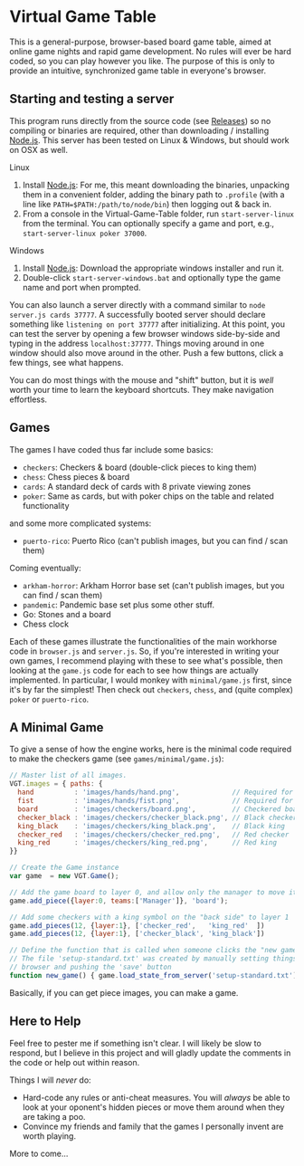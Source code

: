 # Virtual Game Table
This is a general-purpose, browser-based board game table, aimed at online game nights and rapid game development. No rules will ever be hard coded, so you can play however you like. The purpose of this is only to provide an intuitive, synchronized game table in everyone's browser.

## Starting and testing a server

This program runs directly from the source code (see [Releases](https://github.com/jaxankey/Virtual-Game-Table/releases)) so no compiling or binaries are required, other than downloading / installing [Node.js](https://nodejs.org/). This server has been tested on Linux & Windows, but should work on OSX as well.

Linux
 1. Install [Node.js](https://nodejs.org/): For me, this meant downloading the binaries, unpacking them in a convenient folder, adding the binary path to `.profile` (with a line like `PATH=$PATH:/path/to/node/bin`) then logging out & back in.
 2. From a console in the Virtual-Game-Table folder, run `start-server-linux` from the terminal. You can optionally specify a game and port, e.g., `start-server-linux poker 37000`.
 
Windows
 1. Install [Node.js](https://nodejs.org/): Download the appropriate windows installer and run it.
 2. Double-click `start-server-windows.bat` and optionally type the game name and port when prompted.
 
You can also launch a server directly with a command similar to `node server.js cards 37777`. A successfully booted server should declare something like `listening on port 37777` after initializing. At this point, you can test the server by opening a few browser windows side-by-side and typing in the address `localhost:37777`. Things moving around in one window should also move around in the other. Push a few buttons, click a few things, see what happens. 

You can do most things with the mouse and "shift" button, but it is *well* worth your time to learn the keyboard shortcuts. They make navigation effortless.

## Games

The games I have coded thus far include some basics:
 * `checkers`: Checkers & board (double-click pieces to king them)
 * `chess`: Chess pieces & board
 * `cards`: A standard deck of cards with 8 private viewing zones
 * `poker`: Same as cards, but with poker chips on the table and related functionality
 
and some more complicated systems:
 * `puerto-rico`: Puerto Rico (can't publish images, but you can find / scan them)

Coming eventually:
 * `arkham-horror`: Arkham Horror base set (can't publish images, but you can find / scan them)
 * `pandemic`: Pandemic base set plus some other stuff.
 * Go: Stones and a board
 * Chess clock

Each of these games illustrate the functionalities of the main workhorse code in `browser.js` and `server.js`. So, if you're interested in writing your own games, I recommend playing with these to see what's possible, then looking at the `game.js` code for each to see how things are actually implemented. In particular, I would monkey with `minimal/game.js` first, since it's by far the simplest! Then check out `checkers`, `chess`, and (quite complex) `poker` or `puerto-rico`.

## A Minimal Game

To give a sense of how the engine works, here is the minimal code required to make the checkers game (see `games/minimal/game.js`):

```javascript
// Master list of all images. 
VGT.images = { paths: {
  hand          : 'images/hands/hand.png',             // Required for player hands
  fist          : 'images/hands/fist.png',             // Required for player hands
  board         : 'images/checkers/board.png',         // Checkered board
  checker_black : 'images/checkers/checker_black.png', // Black checker
  king_black    : 'images/checkers/king_black.png',    // Black king
  checker_red   : 'images/checkers/checker_red.png',   // Red checker
  king_red      : 'images/checkers/king_red.png',      // Red king
}}

// Create the Game instance
var game  = new VGT.Game();

// Add the game board to layer 0, and allow only the manager to move it
game.add_piece({layer:0, teams:['Manager']}, 'board');

// Add some checkers with a king symbol on the "back side" to layer 1
game.add_pieces(12, {layer:1}, ['checker_red',   'king_red'  ])
game.add_pieces(12, {layer:1}, ['checker_black', 'king_black'])

// Define the function that is called when someone clicks the "new game" button.
// The file 'setup-standard.txt' was created by manually setting things up in the
// browser and pushing the 'save' button
function new_game() { game.load_state_from_server('setup-standard.txt') }
```

Basically, if you can get piece images, you can make a game.

## Here to Help
Feel free to pester me if something isn't clear. I will likely be slow to respond, but I believe in this project and will gladly update the comments in the code or help out within reason.

Things I will _never_ do:
 * Hard-code any rules or anti-cheat measures. You will _always_ be able to look at your oponent's hidden pieces or move them around when they are taking a poo. 
 * Convince my friends and family that the games I personally invent are worth playing.

More to come...
